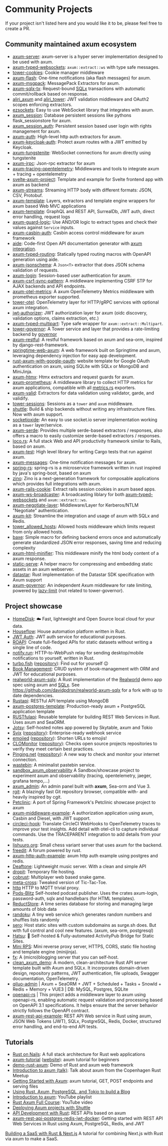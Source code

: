 # Community Projects

If your project isn't listed here and you would like it to be, please feel free to create a PR.

## Community maintained axum ecosystem

- [axum-server](https://crates.io/crates/axum-server): axum-server is a hyper server implementation designed to be used with axum.
- [axum-typed-websockets](https://crates.io/crates/axum-typed-websockets): `axum::extract::ws` with type safe messages.
- [tower-cookies](https://crates.io/crates/tower-cookies): Cookie manager middleware
- [axum-flash](https://crates.io/crates/axum-flash): One-time notifications (aka flash messages) for axum.
- [axum-msgpack](https://crates.io/crates/axum-msgpack): MessagePack Extractors for axum.
- [axum-sqlx-tx](https://crates.io/crates/axum-sqlx-tx): Request-bound [SQLx](https://github.com/launchbadge/sqlx#readme) transactions with automatic commit/rollback based on response.
- [aliri_axum](https://docs.rs/aliri_axum) and [aliri_tower](https://docs.rs/aliri_tower): JWT validation middleware and OAuth2 scopes enforcing extractors.
- [ezsockets](https://github.com/gbaranski/ezsockets): Easy to use WebSocket library that integrates with axum.
- [axum_session](https://github.com/AscendingCreations/AxumSessions): Database persistent sessions like pythons flask_sessionstore for axum.
- [axum_session_auth](https://github.com/AscendingCreations/AxumSessionsAuth): Persistent session based user login with rights management for axum.
- [axum-auth](https://crates.io/crates/axum-auth): High-level http auth extractors for axum.
- [axum-keycloak-auth](https://github.com/lpotthast/axum-keycloak-auth): Protect axum routes with a JWT emitted by Keycloak.
- [axum-tungstenite](https://github.com/davidpdrsn/axum-tungstenite): WebSocket connections for axum directly using tungstenite
- [axum-jrpc](https://github.com/0xdeafbeef/axum-jrpc): Json-rpc extractor for axum
- [axum-tracing-opentelemetry](https://crates.io/crates/axum-tracing-opentelemetry): Middlewares and tools to integrate axum + tracing + opentelemetry
- [svelte-axum-project](https://github.com/jbertovic/svelte-axum-project): Template and example for Svelte frontend app with axum as backend
- [axum-streams](https://github.com/abdolence/axum-streams-rs): Streaming HTTP body with different formats: JSON, CSV, Protobuf.
- [axum-template](https://github.com/Altair-Bueno/axum-template): Layers, extractors and template engine wrappers for axum based Web MVC applications
- [axum-template](https://github.com/janos-r/axum-template): GraphQL and REST API, SurrealDb, JWT auth, direct error handling, request logs
- [axum-guard-logic](https://github.com/sjud/axum_guard_logic): Use AND/OR logic to extract types and check their values against `Service` inputs.
- [axum-casbin-auth](https://github.com/casbin-rs/axum-casbin-auth): Casbin access control middleware for axum framework
- [aide](https://docs.rs/aide): Code-first Open API documentation generator with [axum integration](https://docs.rs/aide/latest/aide/axum/index.html).
- [axum-typed-routing](https://docs.rs/axum-typed-routing/latest/axum_typed_routing/): Statically typed routing macros with OpenAPI generation using aide.
- [axum-jsonschema](https://docs.rs/axum-jsonschema/): A `Json<T>` extractor that does JSON schema validation of requests.
- [axum-login](https://docs.rs/axum-login): Session-based user authentication for axum.
- [axum-csrf-sync-pattern](https://crates.io/crates/axum-csrf-sync-pattern): A middleware implementing CSRF STP for AJAX backends and API endpoints.
- [axum-otel-metrics](https://github.com/ttys3/axum-otel-metrics/): A axum OpenTelemetry Metrics middleware with prometheus exporter supported.
- [tower-otel](https://github.com/mattiapenati/tower-otel): OpenTelemetry layer for HTTP/gRPC services with optional axum integration.
- [jwt-authorizer](https://crates.io/crates/jwt-authorizer): JWT authorization layer for axum (oidc discovery, validation options, claims extraction, etc.)
- [axum-typed-multipart](https://crates.io/crates/axum_typed_multipart): Type safe wrapper for `axum::extract::Multipart`.
- [tower-governor](https://crates.io/crates/tower_governor): A Tower service and layer that provides a rate-limiting backend by [governor](https://crates.io/crates/governor)
- [axum-restful](https://github.com/gongzhengyang/axum-restful): A restful framework based on axum and sea-orm, inspired by django-rest-framework.
- [springtime-web-axum](https://crates.io/crates/springtime-web-axum): A web framework built on Springtime and axum, leveraging dependency injection for easy app development.
- [rust-axum-with-google-oauth](https://github.com/randommm/rust-axum-with-google-oauth): website template for Google OAuth authentication on axum, using SQLite with SQLx or MongoDB and MiniJinja.
- [axum-htmx](https://github.com/robertwayne/axum-htmx): Htmx extractors and request guards for axum.
- [axum-prometheus](https://github.com/ptrskay3/axum-prometheus): A middleware library to collect HTTP metrics for axum applications, compatible with all [metrics.rs](https://metrics.rs) exporters.
- [axum-valid](https://github.com/gengteng/axum-valid): Extractors for data validation using validator, garde, and validify.
- [tower-sessions](https://github.com/maxcountryman/tower-sessions): Sessions as a `tower` and `axum` middleware.
- [shuttle](https://github.com/shuttle-hq/shuttle): Build & ship backends without writing any infrastructure files. Now with axum support.
- [socketioxide](https://github.com/totodore/socketioxide): An easy to use socket.io server implementation working as a `tower` layer/service.
- [axum-serde](https://github.com/gengteng/axum-serde): Provides multiple serde-based extractors / responses, also offers a macro to easily customize serde-based extractors / responses.
- [loco.rs](https://github.com/loco-rs/loco): A full stack Web and API productivity framework similar to Rails, based on axum.
- [axum-test](https://crates.io/crates/axum-test): High level library for writing Cargo tests that run against axum.
- [axum-messages](https://github.com/maxcountryman/axum-messages): One-time notification messages for axum.
- [spring-rs](https://github.com/spring-rs/spring-rs): spring-rs is a microservice framework written in rust inspired by java's spring-boot, based on axum
- [zino](https://github.com/zino-rs/zino): Zino is a next-generation framework for composable applications which provides full integrations with axum.
- [axum-rails-cookie](https://github.com/endoze/axum-rails-cookie): Extract rails session cookies in axum based apps.
- [axum-ws-broadcaster](https://github.com/Necoo33/axum-ws-broadcaster): A broadcasting liblary for both [axum-typed-websockets](https://crates.io/crates/axum-typed-websockets) and `axum::extract::ws`.
- [axum-negotiate-layer](https://github.com/2ndDerivative/axum-negotiate-layer): Middleware/Layer for Kerberos/NTLM "Negotiate" authentication.
- [axum-kit](https://github.com/4lkaid/axum-kit): Streamline the integration and usage of axum with SQLx and Redis.
- [tower_allowed_hosts](https://crates.io/crates/tower_allowed_hosts): Allowed hosts middleware which limits request from only allowed hosts.
- [baxe](https://github.com/zyphelabs/baxe): Simple macro for defining backend errors once and automatically generate standardized JSON error responses, saving time and reducing complexity
- [axum-html-minifier](https://crates.io/crates/axum_html_minifier): This middleware minify the html body content of a axum response.
- [static-serve](https://crates.io/crates/static-serve): A helper macro for compressing and embedding static assets in an axum webserver.
- [datastar](https://crates.io/crates/datastar): Rust implementation of the Datastar SDK specification with Axum support
- [axum-governor](https://crates.io/crates/axum-governor): An independent Axum middleware for rate limiting, powered by [lazy-limit](https://github.com/canmi21/lazy-limit) (not related to tower-governor).

## Project showcase

- [HomeDisk](https://github.com/MedzikUser/HomeDisk): ☁️ Fast, lightweight and Open Source local cloud for your data.
- [Houseflow](https://github.com/gbaranski/houseflow): House automation platform written in Rust.
- [JWT Auth](https://github.com/Z4RX/axum_jwt_example): JWT auth service for educational purposes.
- [ROAPI](https://github.com/roapi/roapi): Create full-fledged APIs for static datasets without writing a single line of code.
- [notify.run](https://github.com/notify-run/notify-run-rs): HTTP-to-WebPush relay for sending desktop/mobile notifications to yourself, written in Rust.
- [turbo.fish](https://turbo.fish/) ([repository](https://github.com/jplatte/turbo.fish)): Find out for yourself 😉
- [Book Management](https://github.com/lz1998/axum-book-management): CRUD system of book-management with ORM and JWT for educational purposes.
- [realworld-axum-sqlx](https://github.com/launchbadge/realworld-axum-sqlx): A Rust implementation of the [Realworld] demo app spec using axum and [SQLx].
  See https://github.com/davidpdrsn/realworld-axum-sqlx for a fork with up to date dependencies.
- [Rustapi](https://github.com/ndelvalle/rustapi): RESTful API template using MongoDB
- [axum-postgres-template](https://github.com/koskeller/axum-postgres-template): Production-ready axum + PostgreSQL application template
- [RUSTfulapi](https://github.com/robatipoor/rustfulapi): Reusable template for building REST Web Services in Rust. Uses axum and SeaORM.
- [Jotsy](https://github.com/ohsayan/jotsy): Self-hosted notes app powered by Skytable, axum and Tokio
- [Svix](https://www.svix.com) ([repository](https://github.com/svix/svix-webhooks)): Enterprise-ready webhook service
- [emojied](https://emojied.net) ([repository](https://github.com/sekunho/emojied)): Shorten URLs to emojis!
- [CLOMonitor](https://clomonitor.io) ([repository](https://github.com/cncf/clomonitor)): Checks open source projects repositories to verify they meet certain best practices.
- [Pinging.net](https://www.pinging.net) ([repository](https://github.com/benhansenslc/pinging)): A new way to check and monitor your internet connection.
- [wastebin](https://github.com/matze/wastebin): A minimalist pastebin service.
- [sandbox_axum_observability](https://github.com/davidB/sandbox_axum_observability) A Sandbox/showcase project to experiment axum and observability (tracing, opentelemetry, jaeger, grafana tempo,...)
- [axum_admin](https://github.com/lingdu1234/axum_admin): An admin panel built with **axum**, Sea-orm and Vue 3.
- [rgit](https://git.inept.dev/~doyle/rgit.git/about): A blazingly fast Git repository browser, compatible with- and heavily inspired by cgit.
- [Petclinic](https://github.com/danipardo/petclinic): A port of Spring Framework's Petclinic showcase project to axum
- [axum-middleware-example](https://github.com/casbin-rs/axum-middleware-example): A authorization application using axum, Casbin and Diesel, with JWT support.
- [circleci-hook](https://github.com/DavidS/circleci-hook): Translate CircleCI WebHooks to OpenTelemetry traces to improve your test insights. Add detail with otel-cli to capture individual commands. Use the TRACEPARENT integration to add details from your tests.
- [lishuuro.org](https://github.com/uros-5/backend-lishuuro): Small chess variant server that uses axum for the backend.
- [freedit](https://github.com/freedit-org/freedit): A forum powered by rust.
- [axum-http-auth-example](https://github.com/i0n/axum-http-auth-example): axum http auth example using postgres and redis.
- [Deaftone](https://github.com/Deaftone/Deaftone): Lightweight music server. With a clean and simple API
- [dropit](https://github.com/scotow/dropit): Temporary file hosting.
- [cobrust](https://github.com/scotow/cobrust): Multiplayer web based snake game.
- [meta-cross](https://github.com/scotow/meta-cross): Tweaked version of Tic-Tac-Toe.
- [httq](https://github.com/scotow/httq) HTTP to MQTT trivial proxy.
- [Pods-Blitz](https://pods-blitz.org) Self-hosted podcast publisher. Uses the crates axum-login, password-auth, sqlx and handlebars (for HTML templates).
- [ReductStore](https://github.com/reductstore/reductstore): A time series database for storing and managing large amounts of blob data
- [randoku](https://github.com/stchris/randoku): A tiny web service which generates random numbers and shuffles lists randomly
- [sero](https://github.com/clowzed/sero): Host static sites with custom subdomains as surge.sh does. But with full control and cool new features. (axum, sea-orm, postgresql)
- [Hatsu](https://github.com/importantimport/hatsu): 🩵 Self-hosted & Fully-automated ActivityPub Bridge for Static Sites.
- [Mini RPS](https://github.com/marcodpt/minirps): Mini reverse proxy server, HTTPS, CORS, static file hosting and template engine (minijinja).
- [fx](https://github.com/rikhuijzer/fx): A (micro)blogging server that you can self-host.
- [clean_axum_demo](https://github.com/sukjaelee/clean_axum_demo): A modern, clean-architecture Rust API server template built with Axum and SQLx. It incorporates domain-driven design, repository patterns, JWT authentication, file uploads, Swagger documentation, OpenTelemetry.
- [qiluo-admin](https://github.com/chelunfu/qiluo_admin) | Axum + SeaORM + JWT + Scheduled + Tasks + SnowId + Redis + Memory + VUE3 | DB: MySQL, Postgres, SQLite
- [openapi-rs](https://github.com/baerwang/openapi-rs/tree/main/examples/axum) | This project adds a middleware layer to axum using openapi-rs, enabling automatic request validation and processing based on OpenAPI 3.1 specifications. It helps ensure that the server behavior strictly follows the OpenAPI contract.
- [axum-rest-api-example](https://github.com/sheroz/axum-rest-api-sample): REST API Web service in Rust using axum, JSON Web Tokens (JWT), SQLx, PostgreSQL, Redis, Docker, structured error handling, and end-to-end API tests.

[Realworld]: https://github.com/gothinkster/realworld
[SQLx]: https://github.com/launchbadge/sqlx

## Tutorials

- [Rust on Nails](https://rust-on-nails.com/): A full stack architecture for Rust web applications
- [axum-tutorial] ([website][axum-tutorial-website]): axum tutorial for beginners
- [demo-rust-axum]: Demo of Rust and axum web framework
- [Introduction to axum (talk)]: Talk about axum from the Copenhagen Rust Meetup
- [Getting Started with Axum]: axum tutorial, GET, POST endpoints and serving files
- [Using Rust, Axum, PostgreSQL, and Tokio to build a Blog]
- [Introduction to axum]: YouTube playlist
- [Rust Axum Full Course]: YouTube video
- [Deploying Axum projects with Shuttle]
- [API Development with Rust](https://rust-api.dev/docs/front-matter/preface/): REST APIs based on axum
- [axum-rest-api-postgres-redis-jwt-docker]: Getting started with REST API Web Services in Rust using Axum, PostgreSQL, Redis, and JWT

[axum-tutorial]: https://github.com/programatik29/axum-tutorial
[axum-tutorial-website]: https://programatik29.github.io/axum-tutorial/
[demo-rust-axum]: https://github.com/joelparkerhenderson/demo-rust-axum
[Introduction to axum (talk)]: https://www.youtube.com/watch?v=ETdmhh7OQpA
[Getting Started with Axum]: https://carlosmv.hashnode.dev/getting-started-with-axum-rust
[Using Rust, Axum, PostgreSQL, and Tokio to build a Blog]: https://spacedimp.com/blog/using-rust-axum-postgresql-and-tokio-to-build-a-blog/
[Introduction to axum]: https://www.youtube.com/playlist?list=PLrmY5pVcnuE-_CP7XZ_44HN-mDrLQV4nS
[Rust Axum Full Course]: https://www.youtube.com/watch?v=XZtlD_m59sM
[Deploying Axum projects with Shuttle]: https://docs.shuttle.rs/examples/axum
[axum-rest-api-postgres-redis-jwt-docker]: https://sheroz.com/pages/blog/rust-axum-rest-api-postgres-redis-jwt-docker.html

[Building a SaaS with Rust & Next.js](https://joshmo.bearblog.dev/lets-build-a-saas-with-rust/) A tutorial for combining Next.js with Rust via axum to make a SaaS.
